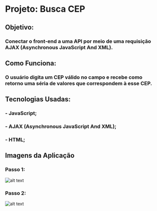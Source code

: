 # Projeto: Busca CEP

## Objetivo:

### Conectar o front-end a uma API por meio de uma requisição AJAX (Asynchronous JavaScript And XML).

## Como Funciona:

### O usuário digita um CEP válido no campo e recebe como retorno uma séria de valores que correspondem à esse CEP.

## Tecnologias Usadas:

### - JavaScript;

### - AJAX (Asynchronous JavaScript And XML);

### - HTML;


## Imagens da Aplicação

### Passo 1:

![alt text](https://github.com/lucianonevesln/javascript_busca_cep.git/blob/master/img0.png)

### Passo 2:

![alt text](https://github.com/lucianonevesln/javascript_busca_cep.git/blob/master/img0.png)